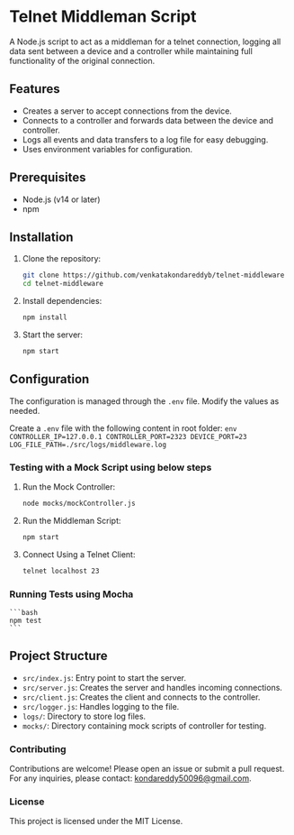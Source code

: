 # Telnet Middleman Script

A Node.js script to act as a middleman for a telnet connection, logging all data sent between a device and a controller while maintaining full functionality of the original connection.

## Features

- Creates a server to accept connections from the device.
- Connects to a controller and forwards data between the device and controller.
- Logs all events and data transfers to a log file for easy debugging.
- Uses environment variables for configuration.

## Prerequisites

- Node.js (v14 or later)
- npm

## Installation

1. Clone the repository:
    ```sh
    git clone https://github.com/venkatakondareddyb/telnet-middleware
    cd telnet-middleware
    ```

2. Install dependencies:
    ```sh
    npm install
    ```

3. Start the server:
    ```sh
    npm start
    ```

## Configuration

The configuration is managed through the `.env` file. Modify the values as needed.

Create a `.env` file with the following content in root folder:
    ```env
    CONTROLLER_IP=127.0.0.1
    CONTROLLER_PORT=2323
    DEVICE_PORT=23
    LOG_FILE_PATH=./src/logs/middleware.log
    ```


### Testing with a Mock Script using below steps

1. Run the Mock Controller:
    ```bash
    node mocks/mockController.js
    ```

2. Run the Middleman Script:
    ```bash
    npm start
    ```

3. Connect Using a Telnet Client:
    ```bash
    telnet localhost 23
    ```


### Running Tests using Mocha

    ```bash
    npm test
    ```

## Project Structure

- `src/index.js`: Entry point to start the server.
- `src/server.js`: Creates the server and handles incoming connections.
- `src/client.js`: Creates the client and connects to the controller.
- `src/logger.js`: Handles logging to the file.
- `logs/`: Directory to store log files.
- `mocks/`: Directory containing mock scripts of controller for testing.

### Contributing

Contributions are welcome! Please open an issue or submit a pull request.
For any inquiries, please contact: kondareddy50096@gmail.com.

### License

This project is licensed under the MIT License.